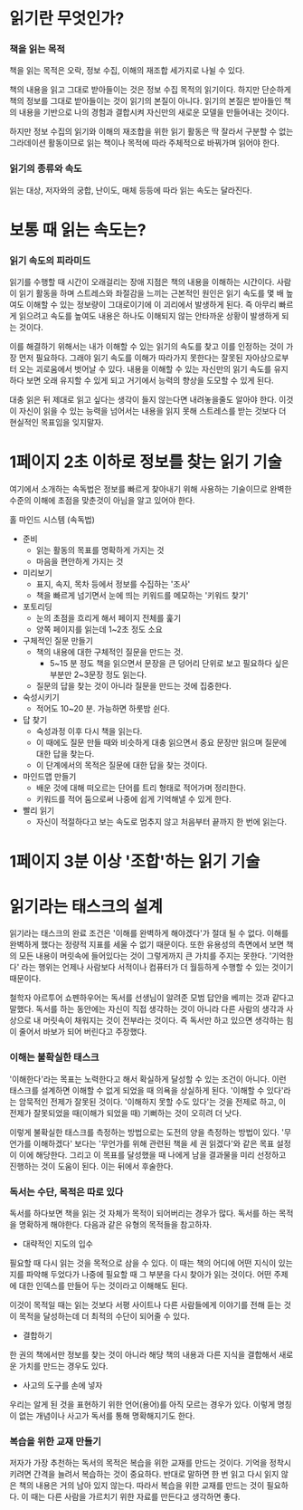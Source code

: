 
# 읽기란 무엇인가?


### 책을 읽는 목적

책을 읽는 목적은 오락, 정보 수집, 이해의 재조합 세가지로 나뉠 수 있다.

책의 내용을 읽고 그대로 받아들이는 것은 정보 수집 목적의 읽기이다. 하지만 단순하게 책의 정보를 그대로 받아들이는 것이 읽기의 본질이 아니다. 읽기의 본질은 받아들인 책의 내용을 기반으로 나의 경험과 결합시켜 자신만의 새로운 모델을 만들어내는 것이다. 

하지만 정보 수집의 읽기와 이해의 재조합을 위한 읽기 활동은 딱 잘라서 구분할 수 없는 그라데이션 활동이므로 읽는 책이나 목적에 따라 주체적으로 바꿔가며 읽어야 한다.

### 읽기의 종류와 속도

읽는 대상, 저자와의 궁합, 난이도, 매체 등등에 따라 읽는 속도는 달라진다.



# 보통 때 읽는 속도는?


### 읽기 속도의 피라미드

읽기를 수행할 때 시간이 오래걸리는 장애 지점은 책의 내용을 이해하는 시간이다. 
사람이 읽기 활동을 하며 스트레스와 좌절감을 느끼는 근본적인 원인은 읽기 속도를 몇 배 높여도 이해할 수 있는 정보량이 그대로이기에 이 괴리에서 발생하게 된다. 즉 아무리 빠르게 읽으려고 속도를 높여도 내용은 하나도 이해되지 않는 안타까운 상황이 발생하게 되는 것이다. 

이를 해결하기 위해서는 내가 이해할 수 있는 읽기의 속도를 찾고 이를 인정하는 것이 가장 먼저 필요하다. 그래야 읽기 속도를 이해가 따라가지 못한다는 잘못된 자아상으로부터 오는 괴로움에서 벗어날 수 있다. 내용을 이해할 수 있는 자신만의 읽기 속도를 유지하다 보면 오래 유지할 수 있게 되고 거기에서 능력의 향상을 도모할 수 있게 된다.

대충 읽은 뒤 제대로 읽고 싶다는 생각이 들지 않는다면 내려놓을줄도 알아야 한다. 이것이 자신이 읽을 수 있는 능력을 넘어서는 내용을 읽지 못해 스트레스를 받는 것보다 더 현실적인 목표임을 잊지말자.


# 1페이지 2초 이하로 정보를 찾는 읽기 기술

여기에서 소개하는 속독법은 정보를 빠르게 찾아내기 위해 사용하는 기술이므로 완벽한 수준의 이해에 초점을 맞춘것이 아님을 알고 있어야 한다.

홀 마인드 시스템 (속독법)
- 준비
	- 읽는 활동의 목표를 명확하게 가지는 것
	- 마음을 편안하게 가지는 것
- 미리보기
	- 표지, 속지, 목차 등에서 정보를 수집하는 '조사'
	- 책을 빠르게 넘기면서 눈에 띄는 키워드를 메모하는 '키워드 찾기'
- 포토리딩
	- 눈의 초점을 흐리게 해서 페이지 전체를 훑기
	- 양쪽 페이지를 읽는데 1~2초 정도 소요
- 구체적인 질문 만들기
	- 책의 내용에 대한 구체적인 질문을 만드는 것.
		- 5~15 분 정도 책을 읽으면서 문장을 큰 덩어리 단위로 보고 필요하다 싶은 부분만 2~3문장 정도 읽는다.
	- 질문의 답을 찾는 것이 아니라 질문을 만드는 것에 집중한다.
- 숙성시키기
	- 적어도 10~20 분. 가능하면 하룻밤 쉰다.
- 답 찾기
	- 숙성과정 이후 다시 책을 읽는다. 
	- 이 때에도 질문 만들 때와 비슷하게 대충 읽으면서 중요 문장만 읽으며 질문에 대한 답을 찾는다.
	- 이 단계에서의 목적은 질문에 대한 답을 찾는 것이다.
- 마인드맵 만들기
	- 배운 것에 대해 떠오르는 단어를 트리 형태로 적어가며 정리한다.
	- 키워드를 적어 둠으로써 나중에 쉽게 기억해낼 수 있게 한다.
- 빨리 읽기
	- 자신이 적절하다고 보는 속도로 멈추지 않고 처음부터 끝까지 한 번에 읽는다.


# 1페이지 3분 이상 '조합'하는 읽기 기술





# 읽기라는 태스크의 설계


읽기라는 태스크의 완료 조건은 '이해를 완벽하게 해야겠다'가 절대 될 수 없다. 이해를 완벽하게 했다는 정량적 지표를 세울 수 없기 때문이다. 또한 유용성의 측면에서 보면 책의 모든 내용이 머릿속에 들어있다는 것이 그렇게까지 큰 가치를 주지는 못한다. '기억한다' 라는 행위는 언제나 사람보다 서적이나 컴퓨터가 더 월등하게 수행할 수 있는 것이기 때문이다.

철학자 아르투어 쇼펜하우어는 독서를 선생님이 알려준 모범 답안을 베끼는 것과 같다고 말했다. 독서를 하는 동안에는 자신이 직접 생각하는 것이 아니라 다른 사람의 생각과 사상으로 내 머릿속이 채워지는 것이 전부라는 것이다. 즉 독서만 하고 있으면 생각하는 힘이 줄어서 바보가 되어 버린다고 주장했다.

### 이해는 불확실한 태스크

'이해한다'라는 목표는 노력한다고 해서 확실하게 달성할 수 있는 조건이 아니다. 이런 태스크를 설계하면 이해할 수 없게 되었을 때 의욕을 상실하게 된다. '이해할 수 있다'라는 암묵적인 전제가 잘못된 것이다. '이해하지 못할 수도 있다'는 것을 전제로 하고, 이 전제가 잘못되었을 때(이해가 되었을 때) 기뻐하는 것이 오히려 더 낫다.

이렇게 불확실한 태스크를 측정하는 방법으로는 도전의 양을 측정하는 방법이 있다. '무언가를 이해하겠다' 보다는 '무언가를 위해 관련된 책을 세 권 읽겠다'와 같은 목표 설정이 이에 해당한다. 그리고 이 목표를 달성했을 때 나에게 남을 결과물을 미리 선정하고 진행하는 것이 도움이 된다. 이는 뒤에서 후술한다.


### 독서는 수단, 목적은 따로 있다

독서를 하다보면 책을 읽는 것 자체가 목적이 되어버리는 경우가 많다. 독서를 하는 목적을 명확하게 해야한다. 다음과 같은 유형의 목적들을 참고하자.

- 대략적인 지도의 입수

필요할 때 다시 읽는 것을 목적으로 삼을 수 있다. 이 때는 책의 어디에 어떤 지식이 있는지를 파악해 두었다가 나중에 필요할 때 그 부분을 다시 찾아가 읽는 것이다. 어떤 주제에 대한 인덱스를 만들어 두는 것이라고 이해해도 된다.

이것이 목적일 때는 읽는 것보다 서평 사이트나 다른 사람들에게 이야기를 전해 듣는 것이 목적을 달성하는데 더 최적의 수단이 되어줄 수 있다.


- 결합하기

한 권의 책에서만 정보를 찾는 것이 아니라 해당 책의 내용과 다른 지식을 결합해서 새로운 가치를 만드는 경우도 있다. 


- 사고의 도구를 손에 넣자

우리는 알게 된 것을 표현하기 위한 언어(용어)를 아직 모르는 경우가 있다. 이렇게 명칭이 없는 개념이나 사고가 독서를 통해 명확해지기도 한다.



### 복습을 위한 교재 만들기

저자가 가장 추천하는 독서의 목적은 복습을 위한 교재를 만드는 것이다.
기억을 정착시키려면 간격을 늘려서 복습하는 것이 중요하다. 반대로 말하면 한 번 읽고 다시 읽지 않은 책의 내용은 거의 남아 있지 않는다. 따라서 복습을 위한 교재를 만드는 것이 필요하다. 이 때는 다른 사람을 가르치기 위한 자료를 만든다고 생각하면 좋다. 

















